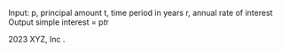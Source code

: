 Input:
   p, principal amount
   t, time period in years
   r, annual rate of interest
Output
   simple interest = p*t*r

2023 XYZ, Inc .
